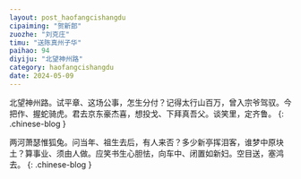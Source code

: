 ```yaml
---
layout: post_haofangcishangdu
cipaiming: "贺新郎"
zuozhe: "刘克庄"
timu: "送陈真州子华"
paihao: 94
diyiju: "北望神州路"
category: haofangcishangdu
date: 2024-05-09
---
```


北望神州路。试平章、这场公事，怎生分付？记得太行山百万，曾入宗爷驾驭。今把作、握蛇骑虎。君去京东豪杰喜，想投戈、下拜真吾父。谈笑里，定齐鲁。
{: .chinese-blog }

两河萧瑟惟狐兔。问当年、祖生去后，有人来否？多少新亭挥泪客，谁梦中原块土？算事业、须由人做。应笑书生心胆怯，向车中、闭置如新妇。空目送，塞鸿去。
{: .chinese-blog }
